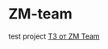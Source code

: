 # ZM-team
 test project
<a href='https://docs.google.com/document/d/1n11Jvf4RJCwbA5eJkoOnFgZfeN3TwUSRG2suuDU1rn0/'>ТЗ от ZM Team</a>

